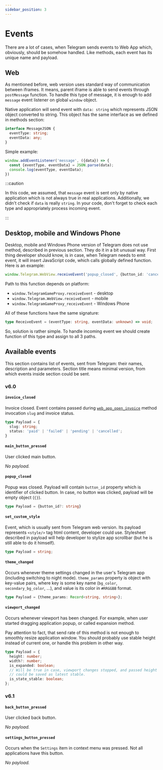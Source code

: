```yaml
---
sidebar_position: 3
---
```


# Events

There are a lot of cases, when Telegram sends events to Web App which,
obviously, should be somehow handled. Like methods, each event has its unique
name and payload.

## Web

As mentioned before, web version uses standard way of communication between
iframes. It means, parent iframe is able to send events through
`postMessage` function. To handle this type of message, it is enough to
add `message` event listener on global `window` object.

Native application will send event with `data: string` which represents JSON
object converted to string. This object has the same interface as we defined in
methods section:

```typescript
interface MessageJSON {
  eventType: string;
  eventData: any;
}
```

Simple example:

```typescript
window.addEventListener('message', ({data}) => {
  const {eventType, eventData} = JSON.parse(data);
  console.log(eventType, eventData);
})
```

:::caution

In this code, we assumed, that `message` event is sent only by native
application which is not always true in real applications. Additionally, we 
didn't check if `data` is really `string`. In your code, don't
forget to check each type and appropriately process incoming event.

:::

## Desktop, mobile and Windows Phone

Desktop, mobile and Windows Phone version of Telegram does not use method,
described in previous section. They do it in a bit unusual way. First thing
developer should know, is in case, when Telegram needs to emit event, it will
insert JavaScript code, which calls globally defined function. Here is an
example:

```typescript
window.Telegram.WebView.receiveEvent('popup_closed', {button_id: 'cancel'});
```

Path to this function depends on platform:

- `window.TelegramGameProxy.receiveEvent` - desktop
- `window.Telegram.WebView.receiveEvent` - mobile
- `window.TelegramGameProxy_receiveEvent` - Windows Phone

All of these functions have the same signature:

```typescript
type ReceiveEvent = (eventType: string, eventData: unknown) => void;
```

So, solution is rather simple. To handle incoming event we should create
function of this type and assign to all 3 paths.

## Available events

This section contains list of events, sent from Telegram: their names,
description and parameters. Section title means minimal version, from which
events inside section could be sent.

### v6.0

#### `invoice_closed`

Invoice closed. Event contains passed
during [`web_app_open_invoice`](../methods-list.md#web_app_open_invoice) method
invocation `slug` and invoice status.

```typescript
type Payload = {
  slug: string;
  status: 'paid' | 'failed' | 'pending' | 'cancelled';
}
```

#### `main_button_pressed`

User clicked main button.

*No payload.*

#### `popup_closed`

Popup was closed. Payload will contain `button_id` property which is identifier
of clicked button. In case, no button was clicked, payload will be empty
object (`{}`).

```typescript
type Payload = {button_id?: string}
```

#### `set_custom_style`

Event, which is usually sent from Telegram web version. Its payload represents
`<style/>` tag html content, developer could use. Stylesheet described in
payload will help developer to stylize app scrollbar (but he is still able to do
it himself).

```typescript
type Payload = string;
```

#### `theme_changed`

Occurs whenever theme settings changed in the user's Telegram app
(including switching to night mode). `theme_params` property is object with
key-value pairs, where key is some key name (`bg_color`, `secondary_bg_color`,
...), and value is its color in `#RRGGBB` format.

```typescript
type Payload = {theme_params: Record<string, string>};
```

#### `viewport_changed`

Occurs whenever viewport has been changed. For example, when user started
dragging application popup, or called expansion method.

Pay attention to fact, that send rate of this method is not enough to smoothly
resize application window. You should probably use stable height instead of
current one, or handle this problem in other way.

```typescript
type Payload = {
  height: number;
  width?: number;
  is_expanded: boolean;
  // Will be true in case, viewport changes stopped, and passed height
  // could be saved as latest stable.
  is_state_stable: boolean;
};
```

### v6.1

#### `back_button_pressed`

User clicked back button.

*No payload.*

#### `settings_button_pressed`

Occurs when the `Settings` item in context menu was pressed. Not all
applications have this button.

*No payload.*